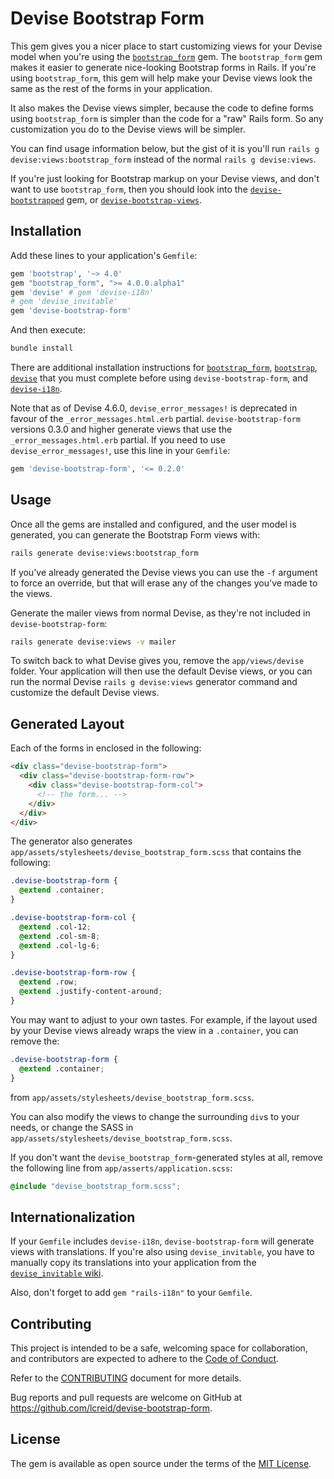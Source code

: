 # Devise Bootstrap Form

This gem gives you a nicer place to start customizing views for your Devise model when you're using the [`bootstrap_form`](https://github.com/bootstrap-ruby/bootstrap_form) gem. The `bootstrap_form` gem makes it easier to generate nice-looking Bootstrap forms in Rails. If you're using `bootstrap_form`, this gem will help make your Devise views look the same as the rest of the forms in your application.

It also makes the Devise views simpler, because the code to define forms using `bootstrap_form` is simpler than the code for a "raw" Rails form. So any customization you do to the Devise views will be simpler.

You can find usage information below, but the gist of it is you'll run `rails g devise:views:bootstrap_form` instead of the normal `rails g devise:views`.

If you're just looking for Bootstrap markup on your Devise views, and don't want to use `bootstrap_form`, then you should look into the [`devise-bootstrapped`](https://github.com/king601/devise-bootstrapped) gem, or [`devise-bootstrap-views`](https://github.com/hisea/devise-bootstrap-views).

## Installation

Add these lines to your application's `Gemfile`:

```ruby
gem 'bootstrap', '~> 4.0'
gem "bootstrap_form", ">= 4.0.0.alpha1"
gem 'devise' # gem 'devise-i18n'
# gem 'devise_invitable'
gem 'devise-bootstrap-form'
```

And then execute:

```bash
bundle install
```

There are additional installation instructions for [`bootstrap_form`](https://github.com/bootstrap-ruby/bootstrap_form#installation),  [`bootstrap`](https://github.com/twbs/bootstrap-rubygem#a-ruby-on-rails), [`devise`](https://github.com/plataformatec/devise) that you must complete before using `devise-bootstrap-form`, and
[`devise-i18n`](https://github.com/tigrish/devise-i18n).

Note that as of Devise 4.6.0, `devise_error_messages!` is deprecated in favour of the `_error_messages.html.erb` partial. `devise-bootstrap-form` versions 0.3.0 and higher generate views that use the `_error_messages.html.erb` partial. If you need to use `devise_error_messages!`, use this line in your `Gemfile`:

```ruby
gem 'devise-bootstrap-form', '<= 0.2.0'
```

## Usage

Once all the gems are installed and configured, and the user model is generated, you can generate the Bootstrap Form views with:

```bash
rails generate devise:views:bootstrap_form
```

If you've already generated the Devise views you can use the `-f` argument to force an override, but that will erase any of the changes you've made to the views.

Generate the mailer views from normal Devise, as they're not included in `devise-bootstrap-form`:

```bash
rails generate devise:views -v mailer
```

To switch back to what Devise gives you, remove the `app/views/devise` folder. Your application will then use the default Devise views, or you can run the normal Devise `rails g devise:views` generator command and customize the default Devise views.

## Generated Layout

Each of the forms in enclosed in the following:

```html
<div class="devise-bootstrap-form">
  <div class="devise-bootstrap-form-row">
    <div class="devise-bootstrap-form-col">
      <!-- the form... -->
    </div>
  </div>
</div>
```

The generator also generates `app/assets/stylesheets/devise_bootstrap_form.scss` that contains the following:

```css
.devise-bootstrap-form {
  @extend .container;
}

.devise-bootstrap-form-col {
  @extend .col-12;
  @extend .col-sm-8;
  @extend .col-lg-6;
}

.devise-bootstrap-form-row {
  @extend .row;
  @extend .justify-content-around;
}
```

You may want to adjust to your own tastes. For example, if the layout used by your Devise views already wraps the view in a `.container`, you can remove the:

```css
.devise-bootstrap-form {
  @extend .container;
}
```

from `app/assets/stylesheets/devise_bootstrap_form.scss`.

You can also modify the views to change the surrounding `div`s to your needs, or change the SASS in `app/assets/stylesheets/devise_bootstrap_form.scss`.

If you don't want the `devise_bootstrap_form`-generated styles at all, remove the following line from `app/asserts/application.scss`:

```css
@include "devise_bootstrap_form.scss";
```

## Internationalization
If your `Gemfile` includes `devise-i18n`, `devise-bootstrap-form` will generate views with translations. If you're also using `devise_invitable`, you have to manually copy its translations into your application from the [`devise_invitable` wiki](https://github.com/scambra/devise_invitable/wiki/I18n).

Also, don't forget to add `gem "rails-i18n"` to your `Gemfile`.

## Contributing

This project is intended to be a safe, welcoming space for collaboration, and contributors are expected to adhere to the [Code of Conduct](CODE_OF_CONDUCT.md).

Refer to the [CONTRIBUTING](devise-bootstrap-form/blob/master/CODE_OF_CONDUCT.md) document for more details.

Bug reports and pull requests are welcome on GitHub at https://github.com/lcreid/devise-bootstrap-form.

## License

The gem is available as open source under the terms of the [MIT License](http://opensource.org/licenses/MIT).
